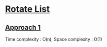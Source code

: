 # [Rotate List](https://leetcode.com/problems/rotate-list/)

## [Approach 1](des1)
Time complexity : O(n), Space complexity : O(1)

